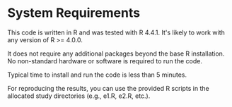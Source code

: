 # System Requirements
This code is written in R and was tested with R 4.4.1. It's likely to work with any version of R >= 4.0.0.

It does not require any additional packages beyond the base R installation. No non-standard hardware or software is required to run the code.

Typical time to install and run the code is less than 5 minutes.

For reproducing the results, you can use the provided R scripts in the allocated study directories (e.g., e1.R, e2.R, etc.). 